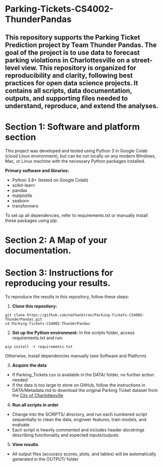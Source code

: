 # Parking-Tickets-CS4002-ThunderPandas
## This repository supports the Parking Ticket Prediction project by Team Thunder Pandas. The goal of the project is to use data to forecast parking violations in Charlottesville on a street-level view. This repository is organized for reproducibility and clarity, following best practices for open data science projects. It contains all scripts, data documentation, outputs, and supporting files needed to understand, reproduce, and extend the analyses.

# Section 1: Software and platform section
This project was developed and tested using Python 3 in Google Colab (cloud Linux environment), but can be run locally on any modern Windows, Mac, or Linux machine with the necessary Python packages installed.

**Primary software and libraries:**

- Python 3.8+ (tested on Google Colab)
- scikit-learn
- pandas
- matplotlib
- seaborn
- transformers 

To set up all dependencies, refer to requirements.txt or manually install these packages using pip:

# Section 2: A Map of your documentation.

# Section 3: Instructions for reproducing your results.
To reproduce the results in this repository, follow these steps:
1. **Clone this repository:**

```
git clone https://github.com/nathanktran/Parking-Tickets-CS4002-ThunderPandas.git
cd Parking-Tickets-CS4002-ThunderPandas
```

2. **Set up the Python environment:**
In the scripts folder, access requirements.txt and run:
```
pip install -r requirements.txt
```
Otherwise, install dependencies manually (see Software and Platform)

3. **Acquire the data**
- If Parking_Tickets.csv is available in the DATA/ folder, no further action needed
- If the data is too large to store on GitHub, follow the instructions in DATA/Metadata.md to download the original Parking Ticket dataset from the [City of Charlottesville](https://opendata.charlottesville.org/search?q=parking%20tickets)

4. **Run all scripts in order**
- Change into the SCRIPTS/ directory, and run each numbered script sequentially to clean the data, engineer features, train models, and evaluate.
- Each script is heavily commented and includes header docstrings describing functionality and expected inputs/outputs.

5. **View results**
- All output files (accuracy scores, plots, and tables) will be automatically generated in the OUTPUT/ folder


